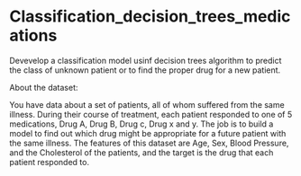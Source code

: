 # Classification_decision_trees_medications
Devevelop a classification model usinf decision trees algorithm to predict the class of unknown patient or to find the proper drug for a new patient.

About the dataset:

You have data about a set of patients, all of whom suffered from the same illness. During their course of treatment, each patient responded to one of 5 medications, Drug A, Drug B, Drug c, Drug x and y. The job is to build a model to find out which drug might be appropriate for a future patient with the same illness. The features of this dataset are Age, Sex, Blood Pressure, and the Cholesterol of the patients, and the target is the drug that each patient responded to.

